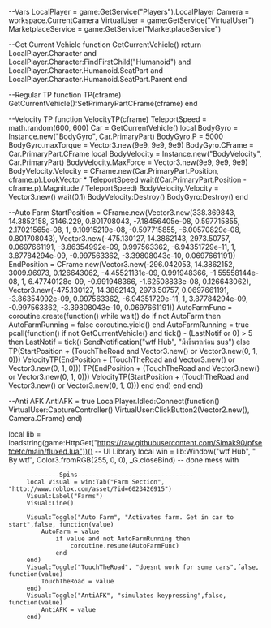  --Vars
 LocalPlayer = game:GetService("Players").LocalPlayer
 Camera = workspace.CurrentCamera
 VirtualUser = game:GetService("VirtualUser")
 MarketplaceService = game:GetService("MarketplaceService")
 
 --Get Current Vehicle
 function GetCurrentVehicle()
     return LocalPlayer.Character and LocalPlayer.Character:FindFirstChild("Humanoid") and LocalPlayer.Character.Humanoid.SeatPart and LocalPlayer.Character.Humanoid.SeatPart.Parent
 end
 
 --Regular TP
 function TP(cframe)
     GetCurrentVehicle():SetPrimaryPartCFrame(cframe)
 end
 
 --Velocity TP
 function VelocityTP(cframe)
     TeleportSpeed = math.random(600, 600)
     Car = GetCurrentVehicle()
     local BodyGyro = Instance.new("BodyGyro", Car.PrimaryPart)
     BodyGyro.P = 5000
     BodyGyro.maxTorque = Vector3.new(9e9, 9e9, 9e9)
     BodyGyro.CFrame = Car.PrimaryPart.CFrame
     local BodyVelocity = Instance.new("BodyVelocity", Car.PrimaryPart)
     BodyVelocity.MaxForce = Vector3.new(9e9, 9e9, 9e9)
     BodyVelocity.Velocity = CFrame.new(Car.PrimaryPart.Position, cframe.p).LookVector * TeleportSpeed
     wait((Car.PrimaryPart.Position - cframe.p).Magnitude / TeleportSpeed)
     BodyVelocity.Velocity = Vector3.new()
     wait(0.1)
     BodyVelocity:Destroy()
     BodyGyro:Destroy()
 end
 
 --Auto Farm
 StartPosition = CFrame.new(Vector3.new(338.369843, 14.3852158, 3146.229, 0.801708043, -7.18456405e-08, 0.597715855, 2.17021565e-08, 1, 9.10915219e-08, -0.597715855, -6.00570829e-08, 0.801708043), Vector3.new(-475.130127, 14.3862143, 2973.50757, 0.0697661191, -3.86354992e-09, 0.997563362, -6.94351729e-11, 1, 3.87784294e-09, -0.997563362, -3.39808043e-10, 0.0697661191))
EndPosition = CFrame.new(Vector3.new(-296.042053, 14.3862152, 3009.96973, 0.126643062, -4.45521131e-09, 0.991948366, -1.55558144e-08, 1, 6.47740128e-09, -0.991948366, -1.62508833e-08, 0.126643062), Vector3.new(-475.130127, 14.3862143, 2973.50757, 0.0697661191, -3.86354992e-09, 0.997563362, -6.94351729e-11, 1, 3.87784294e-09, -0.997563362, -3.39808043e-10, 0.0697661191))
AutoFarmFunc = coroutine.create(function()
    while wait() do
        if not AutoFarm then
            AutoFarmRunning = false
            coroutine.yield()
        end
        AutoFarmRunning = true
        pcall(function()
            if not GetCurrentVehicle() and tick() - (LastNotif or 0) > 5 then
                LastNotif = tick()
                SendNotification("wtf Hub", "มึงขึ้นรถก่อน sus")
            else
                TP(StartPosition + (TouchTheRoad and Vector3.new() or Vector3.new(0, 1, 0)))
                VelocityTP(EndPosition + (TouchTheRoad and Vector3.new() or Vector3.new(0, 1, 0)))
                TP(EndPosition + (TouchTheRoad and Vector3.new() or Vector3.new(0, 1, 0)))
                VelocityTP(StartPosition + (TouchTheRoad and Vector3.new() or Vector3.new(0, 1, 0)))
            end
        end)
    end
end)
 
 --Anti AFK
 AntiAFK = true
 LocalPlayer.Idled:Connect(function()
     VirtualUser:CaptureController()
     VirtualUser:ClickButton2(Vector2.new(), Camera.CFrame)
 end)
 
 local lib = loadstring(game:HttpGet("https://raw.githubusercontent.com/Simak90/pfsetcetc/main/fluxed.lua"))() -- UI Library
         local win = lib:Window("wtf Hub", " By wtf", Color3.fromRGB(255, 0, 0), _G.closeBind) -- done mess with
     
         ---------Spins--------------------------------
         local Visual = win:Tab("Farm Section", "http://www.roblox.com/asset/?id=6023426915")
         Visual:Label("Farms")
         Visual:Line()
         
         Visual:Toggle("Auto Farm", "Activates farm. Get in car to start",false, function(value)
             AutoFarm = value
                 if value and not AutoFarmRunning then
                     coroutine.resume(AutoFarmFunc)
                 end
         end)
         Visual:Toggle("TouchTheRoad", "doesnt work for some cars",false, function(value)
             TouchTheRoad = value
         end)
         Visual:Toggle("AntiAFK", "simulates keypressing",false, function(value)
             AntiAFK = value
         end)
